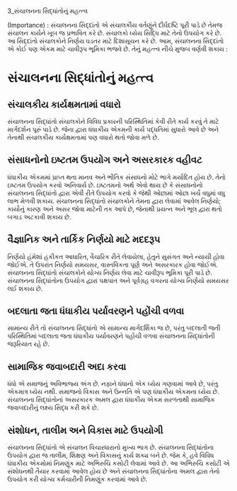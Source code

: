 3_સંચાલનના સિદ્ધાંતોનું મહત્ત્વ

(Importance) : સંચાલનના સિદ્દાંતો એ સંચાલકીય વર્તણૂંને દીર્ઘદષ્ટિ પૂરી પાડે છે તેમજ સંચાલન કાર્યને ખૂબ જ પ્રભાવિત કરે છે. સંચાલકો ધ્યેય સિદ્ધિ માટે તેનો ઉપયોગ કરે છે. આ સિદ્દાંતો સંચાલકોને નિર્ણય ઘડતર માટે દિશાસૂચન કરે છે. આમ, સંચાલનના સિદ્દાંતો એ કોઈ પણ એકમ માટે ચાવીરૂપ ભૂમિકા ભજવે છે. તેનું મહત્ત્વ નીચે મુજબ વર્ણવી શકાય :

# સંચાલનના સિદ્ધાંતોનું મહત્ત્વ
## સંચાલકીય કાર્યક્ષમતામાં વધારો
સંચાલનના સિદ્ધાંતો સંચાલકોને વિવિધ પ્રકારની પરિસ્થિતિમાં કેવી રીતે કાર્ય કરવું તે માટે માર્ગદર્શન પૂરું પાડે છે. જેના દ્વારા ધંધાકીય એકમની કાર્ય પદ્ધતિમાં સુધારો આવે છે અને તેનાથી સંચાલકીય કાર્યક્ષમતામાં પણ વધારો થતો જોવા મળે છે.

## સંસાધનોનો ઇષ્ટતમ ઉપયોગ અને અસરકારક વહીવટ
ધંધાકીય એકમમાં પ્રાપ્ત થતા માનવ અને ભૌતિક સંસાધનો મોટે ભાગે મર્યાદિત હોય છે. તેનો ઇષ્ટતમ ઉપયોગ કરવો અનિવાર્ય છે. ઇષ્ટતમનો અર્થ એવો થાય છે કે સંસાધનોનો સંચાલનના સિદ્ધાંતો દ્વારા એવી રીતે ઉપયોગ કરવો કે જેથી ઓછામાં ઓછા ખર્ચે વધુમાં વધુ લાભ મેળવી શકાય. સંચાલનના સિદ્ધાંતો સંચાલકોને તેમના દ્વારા લેવામાં આવેલ નિર્ણયો; કાર્યોનું કારણ અને અસર જોવા માટેની તક આપે છે, જેનાથી પ્રયત્ન અને ભૂલ દ્વારા થતો બગાડ અટકાવી શકાય છે.

## વૈજ્ઞાનિક અને તાર્કિક નિર્ણયો માટે મદદરૂપ
નિર્ણયો હંમેશાં હકીકત આધારિત, વૈચારિક રીતે લેવાયેલા, હેતુને સુસંગત અને ન્યાયી હોવા જોઈએ. તે ઉપરાંત નિર્ણયો સમયસર, વાસ્તવિકતા પૂર્ણ અને અસરકારક હોવા જોઈએ. સંચાલનના સિદ્ધાંતો સંચાલકોને યોગ્ય નિર્ણય લેવા માટે ચાવીરૂપ ભૂમિકા પૂરી પાડે છે. સંચાલનના સિદ્ધાંતોના ઉપયોગ દ્વારા પક્ષપાત અને પૂર્વગ્રહ વગરના યોગ્ય નિર્ણયો સમયસર લઈ શકાય છે.

## બદલાતા જતા ધંધાકીય પર્યાવરણને પહોંચી વળવા
સામાન્ય રીતે તો સંચાલનના સિદ્ધાંતો એ સામાન્ય માર્ગદર્શિકા જ છે, પરંતુ બદલાતી જતી પરિસ્થિતિમાં બદલાતા જતા ધંધાકીય પર્યાવરણને પહોંચી વળવા સંચાલનના સિદ્ધાંતોની જરૂરિયાત રહે છે.

## સામાજિક જવાબદારી અદા કરવા
ધંધો એ સમાજનું અવિભાજ્ય અંગ છે. નફાને ધંધાનો એક ધ્યેય ગણવામાં આવે છે, પરંતુ એકમાત્ર ધ્યેય નથી. સમાજનો વિકાસ અને ઉન્નતિ એ પણ ધંધાકીય એકમના ધ્યેય છે. સંચાલનના સિદ્ધાંતોનાં અસરકારક અમલ દ્વારા ધંધાકીય એકમ સરળતાથી સામાજિક જવાબદારીનું લક્ષ્ય સિદ્ધ કરી શકે છે.

## સંશોધન, તાલીમ અને વિકાસ માટે ઉપયોગી
સંચાલનના સિદ્ધાંતો એ સંચાલન વિચારધારાનો મુખ્ય ભાગ છે. સંચાલનના સિદ્ધાંતોના ઉપયોગ દ્વારા જ તાલીમ, શિક્ષણ અને વિકાસનું કાર્ય શક્ય બને છે. જેમ કે, હવે વિવિધ ધંધાકીય એકમોમાં નિમણૂંક માટે અભિરુચિ કસોટી લેવામાં આવે છે. આ અભિરુચિ કસોટી એ સંશોધનથી તૈયાર કરવામાં આવેલ હોય છે અને સંચાલનના સિદ્ધાંતોના અમલ દ્વારા તેનો ઉપયોગ કરી યોગ્ય કર્મચારીની નિમણૂંક કરવામાં આવે છે.
